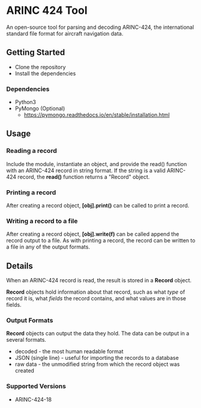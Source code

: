 # ARINC 424 Tool
An open-source tool for parsing and decoding ARINC-424, the international standard file format for aircraft navigation data.

## Getting Started
* Clone the repository
* Install the dependencies

### Dependencies
* Python3
* PyMongo (Optional)
    * https://pymongo.readthedocs.io/en/stable/installation.html

## Usage

### Reading a record
Include the module, instantiate an object, and provide the read() function with an ARINC-424 record in string format. If the string is a valid ARINC-424 record, the **read()** function returns a "Record" object.

### Printing a record
After creating a record object, **[obj].print()** can be called to print a record.

### Writing a record to a file
After creating a record object, **[obj].write(f)** can be called append the record output to a file. As with printing a record, the record can be written to a file in any of the output formats.

## Details
When an ARINC-424 record is read, the result is stored in a **Record** object.

**Record** objects hold information about that record, such as what *type* of record it is, what *fields* the record contains, and what values are in those fields.


### Output Formats
**Record** objects can output the data they hold. The data can be output in a several formats.

* decoded - the most human readable format
* JSON (single line) - useful for importing the records to a database
* raw data - the unmodified string from which the record object was created

### Supported Versions
* ARINC-424-18

